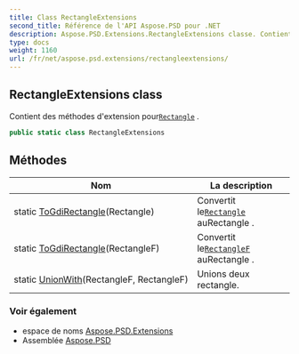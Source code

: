```yaml
---
title: Class RectangleExtensions
second_title: Référence de l'API Aspose.PSD pour .NET
description: Aspose.PSD.Extensions.RectangleExtensions classe. Contient des méthodes dextension pourRectangle .
type: docs
weight: 1160
url: /fr/net/aspose.psd.extensions/rectangleextensions/
---
```

## RectangleExtensions class

Contient des méthodes d'extension pour[`Rectangle`](../../aspose.psd/rectangle/) .

```csharp
public static class RectangleExtensions
```

## Méthodes

| Nom | La description |
| --- | --- |
| static [ToGdiRectangle](../../aspose.psd.extensions/rectangleextensions/togdirectangle/#togdirectangle)(Rectangle) | Convertit le[`Rectangle`](../../aspose.psd/rectangle/) auRectangle . |
| static [ToGdiRectangle](../../aspose.psd.extensions/rectangleextensions/togdirectangle/#togdirectangle_1)(RectangleF) | Convertit le[`RectangleF`](../../aspose.psd/rectanglef/) auRectangle . |
| static [UnionWith](../../aspose.psd.extensions/rectangleextensions/unionwith/)(RectangleF, RectangleF) | Unions deux rectangle. |

### Voir également

* espace de noms [Aspose.PSD.Extensions](../../aspose.psd.extensions/)
* Assemblée [Aspose.PSD](../../)


